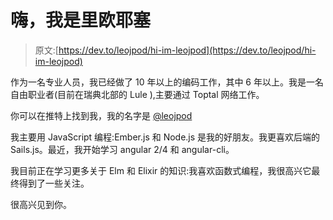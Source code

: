 # 嗨，我是里欧耶塞

> 原文:[https://dev.to/leojpod/hi-im-leojpod](https://dev.to/leojpod/hi-im-leojpod)

作为一名专业人员，我已经做了 10 年以上的编码工作，其中 6 年以上。我是一名自由职业者(目前在瑞典北部的 Lule ),主要通过 Toptal 网络工作。

你可以在推特上找到我，我的名字是 [@leojpod](https://twitter.com/leojpod)

我主要用 JavaScript 编程:Ember.js 和 Node.js 是我的好朋友。我更喜欢后端的 Sails.js。最近，我开始学习 angular 2/4 和 angular-cli。

我目前正在学习更多关于 Elm 和 Elixir 的知识:我喜欢函数式编程，我很高兴它最终得到了一些关注。

很高兴见到你。